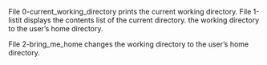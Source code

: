 File 0-current_working_directory prints the current working directory.
File 1-listit displays the contents list of the current directory.
 the working directory to the user’s home directory.

File 2-bring_me_home changes the working directory to the user’s home directory.

